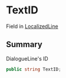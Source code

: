 # TextID

Field in [LocalizedLine](/api/csharp/yarn.unity.localizedline.md)

## Summary


DialogueLine's ID


```csharp
public string TextID;
```

